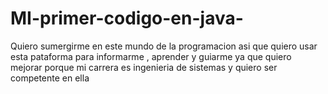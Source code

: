 # MI-primer-codigo-en-java-
Quiero sumergirme en este mundo de la programacion asi que quiero usar esta pataforma para informarme , aprender y guiarme ya que quiero mejorar porque mi carrera es ingenieria de sistemas y quiero ser competente en ella 
